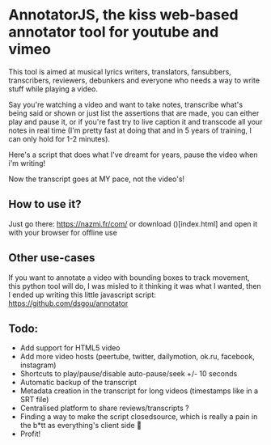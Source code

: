 # AnnotatorJS, the kiss web-based annotator tool for youtube and vimeo
This tool is aimed at musical lyrics writers, translators, fansubbers, transcribers, reviewers, debunkers and everyone who needs a way to write stuff while playing a video.

Say you're watching a video and want to take notes, transcribe what's being said or shown or just list the assertions that are made, you can either play and pause it, or if you're fast try to live caption it and transcode all your notes in real time (I'm pretty fast at doing that and in 5 years of training, I can only hold for 1-2 minutes).

Here's a script that does what I've dreamt for years, pause the video when i'm writing!

Now the transcript goes at MY pace, not the video's!

## How to use it?

Just go there: https://nazmi.fr/com/
or download ()[index.html] and open it with your browser for offline use

## Other use-cases

If you want to annotate a video with bounding boxes to track movement, this python tool will do, I was misled to it thinking it was what I wanted, then I ended up writing this little javascript script:
https://github.com/dsgou/annotator


## Todo:

- Add support for HTML5 video
- Add more video hosts (peertube, twitter, dailymotion, ok.ru, facebook, instagram)
- Shortcuts to play/pause/disable auto-pause/seek +/- 10 seconds
- Automatic backup of the transcript
- Metadata creation in the transcript for long videos (timestamps like in a SRT file)
- Centralised platform to share reviews/transcripts ?
- Finding a way to make the script closedsource, which is really a pain in the b\*tt as everything's client side 🤔
- Profit!
